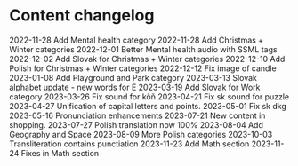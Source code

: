 # Content changelog

2022-11-28	Add Mental health category
2022-11-28	Add Christmas + Winter categories
2022-12-01  Better Mental health audio with SSML tags
2022-12-02	Add Slovak for Christmas + Winter categories
2022-12-10	Add Polish for Christmas + Winter categories
2022-12-12	Fix image of candle
2023-01-08	Add Playground and Park category
2023-03-13	Slovak alphabet update - new words for É
2023-03-19	Add Slovak for Work category
2023-03-26	Fix sound for kôň
2023-04-21	Fix sk sound for puzzle
2023-04-27  Unification of capital letters and points.
2023-05-01	Fix sk dkg
2023-05-16	Pronunciation enhancements
2023-07-21	New content in shopping.
2023-07-27	Polish translation now 100%
2023-08-04	Add Geography and Space
2023-08-09	More Polish categories
2023-10-03	Transliteration contains punctiation
2023-11-23	Add Math section
2023-11-24	Fixes in Math section

